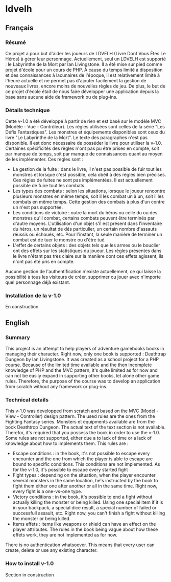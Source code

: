 # ldvelh

## Français

### Résumé

Ce projet a pour but d'aider les joueurs de LDVELH (Livre Dont Vous Êtes Le Héros) à gérer leur personnage. Actuellement, seul un LDVELH est supporté : le Labyrinthe de la Mort par Ian Livingstone.
Il a été mise sur pied comme projet d'école pour un cours de PHP. À cause du temps limité à disposition et des connaissances à lacunaires de l'époque, il est relativement limité à l'heure actuelle et ne permet pas d'ajouter facilement la gestion de nouveaux livres, encore moins de nouvelles règles de jeu. De plus, le but de ce projet d'école était de nous faire développer une application depuis la base sans aucune aide de framework ou de plug-ins.

### Détails technique

Cette v-1.0 a été développé à partir de rien et est basé sur le modèle MVC (Modèle - Vue - Contrôleur).
Les règles utilisées sont celles de la série "Les Défis Fantastiques".
Les monstres et équipements disponibles sont ceux du livre "Le Labyrinthe de la Mort".
Le texte des paragraphes n'est pas disponible. Il est donc nécessaire de posséder le livre pour utiliser la v-1.0.
Certaines spécificités des règles n'ont pas pu être prises en compte, soit par manque de temps, soit par manque de connaissances quant au moyen de les implémenter. Ces règles sont : 
* La gestion de la fuite : dans le livre, il n'est pas possible de fuir tout les monstres et lorsque c'est possible, cela obéit à des règles bien précises. Ces règles de fuites ne sont pas implémentées. Il est actuellement possible de fuire tout les combats.
* Les types des combats : selon les situations, lorsque le joueur rencontre plusieurs monstres en même temps, soit il les combat un à un, soit il les combats en même temps. Cette gestion des combats à plus d'un contre un n'est pas supportée.
* Les conditions de victoire : outre la mort du héros ou celle du ou des monstres qu'il combat, certains combats peuvent être terminés par d'autre moyens. L'utilisation d'un objet s'il est présent dans l'inventaire du héros, un résultat de dés particulier, un certain nombre d'assauts réussis ou échoués, etc. Pour l'instant, la seule manière de terminer un combat est de tuer le monstre ou d'être tué.
* L'effet de certains objets : des objets tels que les armes ou le bouclier ont des effets sur les statistiques du joueur. Les règles présentes dans le livre n'étant pas très claire sur la manière dont ces effets agissent, ils n'ont pas été pris en compte.

Aucune gestion de l'authentification n'existe actuellement, ce qui laisse la possibilité à tous les visiteurs de créer, supprimer ou jouer avec n'importe quel personnage déjà existant.

### Installation de la v-1.0

En construction

## English

### Summary

This project is an attempt to help players of adventure gamebooks books in managing their character. Right now, only one book is supported : Deathtrap Dungeon by Ian Livingstone.
It was created as a school project for a PHP course. Because of the limited time available and the then incomplete knowledge of PHP and the MVC pattern, it's quite limited as for now and can not be easily expand in supporting other books, let alone other game rules. Therefore, the purpose of the course was to develop an application from scratch without any framework or plug-ins.

### Technical details

This v-1.0 was developped from scratch and based on the MVC (Model - View - Controller) design pattern.
The used rules are the ones from the Fighting Fantasy series.
Monsters et equipments available are from the book Deathtrop Dungeon.
The actual text of the text section is not available. Therefor, it's required that you possess the book in order to use the v-1.0.
Some rules are not supported, either due a to lack of time or a lack of knowledge about how to implements them. This rules are :
* Escape conditions : in the book, it's not possible to escape every encounter and the one from which the player is able to escape are bound to specific conditions. This conditions are not implemented. As for the v-1.0, it's possible to escape every started fight
* Fight types : depending on the situation, when the player encounter several monsters in the same location, he's instructed by the book to fight them either one after another or all in the same time. Right now, every fight is a one-vs-one type.
* Victory conditions : in the book, it's possible to end a fight without actually killing the monster or being killed. Using one special item if it is in your backpack, a special dice result, a special number of failed or successfull assault, etc. Right now, you can't finish a fight without killing the monster or being killed.
* Items effets : items like weapons or shield can have an effect on the player attributes. The rules in the book being vague about how these effets work, they are not implemented as for now.

There is no authentication whatsoever. This means that every user can create, delete or use any existing character.

### How to install v-1.0

Section in construction
